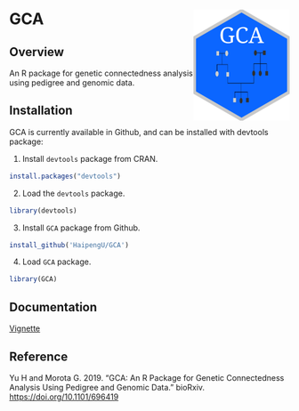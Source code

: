 
<!-- README.md is generated from README.Rmd. Please edit README.Rmd (this file) -->

# GCA <img src="man/figures/GCA.png" height="200" align="right"/>

## Overview

An R package for genetic connectedness analysis using pedigree and
genomic data.

## Installation

GCA is currently available in Github, and can be installed with devtools
package:

1.  Install `devtools` package from CRAN.

<!-- end list -->

``` r
install.packages("devtools")
```

2.  Load the `devtools` package.

<!-- end list -->

``` r
library(devtools)
```

3.  Install `GCA` package from Github.

<!-- end list -->

``` r
install_github('HaipengU/GCA')
```

4.  Load `GCA` package.

<!-- end list -->

``` r
library(GCA)
```

## Documentation

[Vignette](https://haipengu.github.io/Rmd/Vignette.html)

## Reference

Yu H and Morota G. 2019. “GCA: An R Package for Genetic Connectedness
Analysis Using Pedigree and Genomic Data.” bioRxiv.
<https://doi.org/10.1101/696419>
